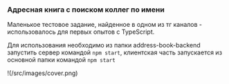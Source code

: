 ### Адресная книга с поиском коллег по имени

Маленькое тестовое задание, найденное в одном из тг каналов - использовалось для первых опытов с TypeScript.

Для использования необходимо из папки address-book-backend запустить сервер командой `npm start`, клиентская часть запускается из основной папки командой `npm start`

!(/src/images/cover.png)
